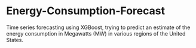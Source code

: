 # Energy-Consumption-Forecast
Time series forecasting using XGBoost, trying to predict an estimate of the energy consumption in Megawatts (MW) in various regions of the United States.
